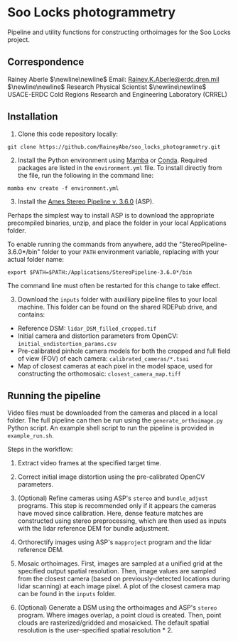 # Soo Locks photogrammetry

Pipeline and utility functions for constructing orthoimages for the Soo Locks project. 

## Correspondence

Rainey Aberle 
$\newline\newline$ Email: Rainey.K.Aberle@erdc.dren.mil
$\newline\newline$ Research Physical Scientist
$\newline\newline$ USACE-ERDC Cold Regions Research and Engineering Laboratory (CRREL)

## Installation

1. Clone this code repository locally:

`git clone https://github.com/RaineyAbe/soo_locks_photogrammetry.git`

2. Install the Python environment using [Mamba](https://mamba.readthedocs.io/en/latest/) or [Conda](https://anaconda.org/anaconda/conda). Required packages are listed in the `environment.yml` file. To install directly from the file, run the following in the command line:

`mamba env create -f environment.yml`

3. Install the [Ames Stereo Pipeline v. 3.6.0](https://stereopipeline.readthedocs.io/en/latest/installation.html) (ASP). 

Perhaps the simplest way to install ASP is to download the appropriate precompiled binaries, unzip, and place the folder in your local Applications folder. 

To enable running the commands from anywhere, add the "StereoPipeline-3.6.0*/bin" folder to your `PATH` environment variable, replacing with your actual folder name: 

`export $PATH=$PATH:/Applications/StereoPipeline-3.6.0*/bin`

The command line must often be restarted for this change to take effect. 

3. Download the `inputs` folder with auxilliary pipeline files to your local machine. This folder can be found on the shared RDEPub drive, and contains: 
- Reference DSM: `lidar_DSM_filled_cropped.tif`
- Initial camera and distortion parameters from OpenCV: `initial_undistortion_params.csv`
- Pre-calibrated pinhole camera models for both the cropped and full field of view (FOV) of each camera: `calibrated_cameras/*.tsai`
- Map of closest cameras at each pixel in the model space, used for constructing the orthomosaic: `closest_camera_map.tiff`


## Running the pipeline

Video files must be downloaded from the cameras and placed in a local folder. The full pipeline can then be run using the `generate_orthoimage.py` Python script. An example shell script to run the pipeline is provided in `example_run.sh`. 

Steps in the workflow: 

1. Extract video frames at the specified target time. 

2. Correct initial image distortion using the pre-calibrated OpenCV parameters. 

3. (Optional) Refine cameras using ASP's `stereo` and `bundle_adjust` programs. This step is recommended only if it appears the cameras have moved since calibration. Here, dense feature matches are constructed using stereo preprocessing, which are then used as inputs with the lidar reference DEM for bundle adjustment. 

4. Orthorectify images using ASP's `mapproject` program and the lidar reference DEM. 

5. Mosaic orthoimages. First, images are sampled at a unified grid at the specified output spatial resolution. Then, image values are sampled from the closest camera (based on previously-detected locations during lidar scanning) at each image pixel. A plot of the closest camera map can be found in the `inputs` folder. 

6. (Optional) Generate a DSM using the orthoimages and ASP's `stereo` program. Where images overlap, a point cloud is created. Then, point clouds are rasterized/gridded and mosaicked. The default spatial resolution is the user-specified spatial resolution * 2. 


